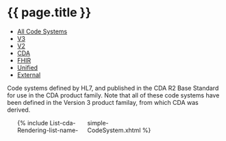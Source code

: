 # {{ page.title }}

<ul class="nav nav-tabs">
  <li><a href="codesystems.html">All Code Systems</a></li>
  <li><a href="codesystems-v3.html">V3</a></li>
  <li><a href="codesystems-fhir.html">V2</a></li>
  <li class="active"><a href="#">CDA</a></li>
  <li><a href="codesystems-fhir.html">FHIR</a></li>
  <li><a href="codesystems-unified.html">Unified</a></li>
  <li><a href="codesystems-external.html">External</a></li>
</ul>

Code systems defined by HL7, and published in the CDA R2 Base Standard for use in the CDA product family.  Note that all of these code systems have been defined in the Version 3 product familay, from which CDA was derived.

<ul style="-moz-column-count: 3; -moz-column-gap: 10px; -webkit-column-count: 3; -webkit-column-gap: 10px; column-count: 3; column-gap: 10px">
{% include List-cda-Rendering-list-name-simple-CodeSystem.xhtml %}
</ul>
